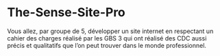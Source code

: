 # The-Sense-Site-Pro
Vous allez, par groupe de 5, développer un site internet en respectant un cahier des charges réalisé par les GBS 3 qui ont réalisé des CDC aussi précis et qualitatifs que l’on peut trouver dans le monde professionnel.
